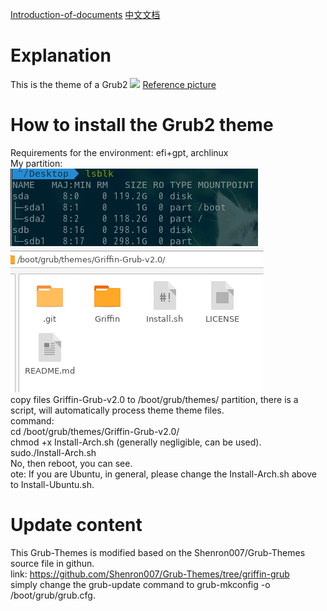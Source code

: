 [Introduction-of-documents](README.md) [中文文档](README-zh.md)

# Explanation
This is the theme of a Grub2
![](picture/003.png)
[Reference picture](picture/003.png)
# How to install the Grub2 theme
Requirements for the environment: efi+gpt, archlinux
<br/>My partition:
<br/>
![001](picture/001.png)
<br/>
![002](picture/002.png)
<br/>copy files Griffin-Grub-v2.0 to /boot/grub/themes/ partition, there is a script, will automatically process theme theme files.
<br/>command:
<br/>cd /boot/grub/themes/Griffin-Grub-v2.0/
<br/>chmod +x Install-Arch.sh (generally negligible, can be used).
<br/>sudo./Install-Arch.sh
<br/>No, then reboot, you can see.
<br/>ote: If you are Ubuntu, in general, please change the Install-Arch.sh above to Install-Ubuntu.sh.

# Update content
This Grub-Themes is modified based on the Shenron007/Grub-Themes source file in githun.
<br/>link: https://github.com/Shenron007/Grub-Themes/tree/griffin-grub
<br/>simply change the grub-update command to grub-mkconfig -o /boot/grub/grub.cfg.

